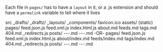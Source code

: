 Each file in `pages/` has to have a `layout` in it, or a .js extension
and should have a `permalink` variable to tell where it lives

src
  _drafts/
  _draftz/
  _layouts/
  _components/
  favicon.ico
  assets/ (static)
  pages/
    feed.json.js
    feed.xml.js
    index.html.js
    about.md
    feeds.md
    tags.md
    404.md
    _redirects.js
    posts/
      ---.md
      ---.md
  -OR-
  pages/
    feed.json.js
    feed.xml.js
    index.html.js
    about/index.md
    feeds/index.md
    tags/index.md
    404.md
    _redirects.js
    posts/
      ---.md
      ---.md


